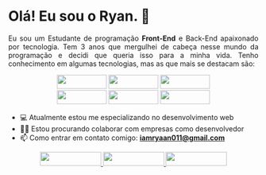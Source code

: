 # Olá! Eu sou o Ryan. 👋

<p align="justify">
  Eu sou um Estudante de programação <strong>Front-End</strong> e Back-End apaixonado por tecnologia. Tem 3 anos que mergulhei de cabeça nesse mundo da programação e decidi que queria isso para a minha vida. Tenho conhecimento em algumas tecnologias, mas as que mais se destacam são:
</p>

<div align="center">
  <img src="https://img.shields.io/badge/HTML5-E34F26?style=for-the-badge&logo=html5&logoColor=white" width="100px" height="28px"/>
  <img src="https://img.shields.io/badge/CSS3-1572B6?style=for-the-badge&logo=css3&logoColor=white" width="100px" height="28px"/>
  <img src="https://img.shields.io/badge/Sass-CC6699?style=for-the-badge&logo=php&logoColor=white" width="100px" height="28px"/>
</div>

<div align="center">
  <img src="https://img.shields.io/badge/JavaScript-F7DF1E?style=for-the-badge&logo=javascript&logoColor=black" width="100px" height="28px"/>
  <img src="https://img.shields.io/badge/TypeScript-007ACC?style=for-the-badge&logo=typescript&logoColor=white" width="100px" height="28px"/>
  <img src="https://img.shields.io/badge/React-20232A?style=for-the-badge&logo=react&logoColor=61DAFB" width="100px" height="28px"/>  
</div>

  - 💻 Atualmente estou me especializando no desenvolvimento web
  - 👨‍💻 Estou procurando colaborar com empresas como desenvolvedor
  - 📫 Como entrar em contato comigo: <strong>iamryaan011@gmail.com</strong>

<div align="center">
  <a href="https://www.facebook.com/ryanlimaaaa/" target="_blank" rel="noreferrer">
    <img src="https://img.shields.io/badge/Facebook-1877F2?style=for-the-badge&logo=facebook&logoColor=white" width="123px" height="28px"/>
  </a>

  <a href="https://www.instagram.com/iamryaan011/" target="_blank" rel="noreferrer">
    <img src="https://img.shields.io/badge/Instagram-E4405F?style=for-the-badge&logo=instagram&logoColor=white" width="123px" height="28px"/>
  </a>

  <a href="https://www.linkedin.com/in/ryanlima011/" target="_blank" rel="noreferrer">
    <img src="https://img.shields.io/badge/LinkedIn-0077B5?style=for-the-badge&logo=linkedin&logoColor=white" width="123px" height="28px"/>
  </a>
</div>



